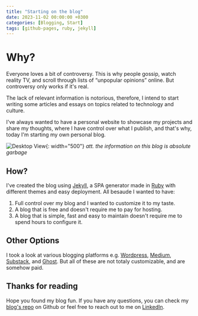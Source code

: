 ```yaml
---
title: "Starting on the blog"
date: 2023-11-02 00:00:00 +0300
categories: [Blogging, Start]
tags: [github-pages, ruby, jekyll]
---
```



# Why?

Everyone loves a bit of controversy. This is why people gossip, watch reality TV, and scroll through lists of “unpopular opinions” online. But controversy only works if it's real. 

The lack of relevant information is notorious, therefore, I intend to start writing some articles and essays on topics related to technology and culture.

I've always wanted to have a personal website to showcase my projects and share my thoughts, where I have control over what I publish, and that's why, today I'm starting my own personal blog.

![Desktop View](/assets/lib/ryo-yamada-thumbs-up.gif){: width="500"}
_att. the information on this blog is absolute garbage_

## How?

I've created the blog using [Jekyll](https://jekyllrb.com/), a SPA generator made in [Ruby](https://www.ruby-lang.org/) with different themes and easy deployment.
All besaude I wanted to have:
1. Full control over my blog and I wanted to customize it to my taste. 
2. A blog that is free and doesn't require me to pay for hosting. 
3. A blog that is simple, fast and easy to maintain doesn't require me to spend hours to configure it.

## Other Options

I took a look at various blogging platforms e.g. [Wordpress](https://wordpress.com/), [Medium](https://medium.com/), [Substack](https://substack.com), and [Ghost](https://ghost.org/). But all of these are not totaly customizable, and are somehow paid.

## Thanks for reading

Hope you found my blog fun. If you have any questions, you can check my [blog's repo](https://github.com/falchizao/falchizao.github.io) on Github or feel free to reach out to me on [LinkedIn](https://www.linkedin.com/in/falchizao/).





